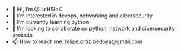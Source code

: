 - 👋 Hi, I’m @LicHSicK
- 👀 I’m interested in devops, networking and cibersecurity
- 🌱 I’m currently learning python
- 💞️ I’m looking to collaborate on python, network and cibersecurity projects
- 📫 How to reach me: felipe.ortiz.bedoya@gmail.com

<!---
LicHSicK/LicHSicK is a ✨ special ✨ repository because its `README.md` (this file) appears on your GitHub profile.
You can click the Preview link to take a look at your changes.
--->
